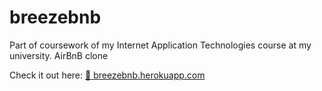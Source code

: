 # breezebnb
Part of coursework of my Internet Application Technologies course at my university. AirBnB clone

Check it out here: [:leaves: breezebnb.herokuapp.com](breezebnb.herokuapp.com "BreezeBnB's Homepage")
